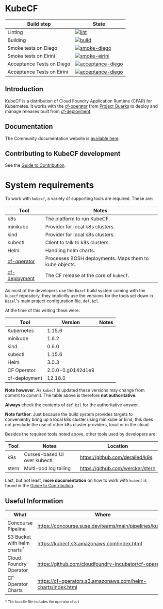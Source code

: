 # KubeCF

| Build step | State |
| ---     | ---   |
| Linting | [![lint](https://concourse.suse.dev/api/v1/teams/main/pipelines/kubecf/jobs/lint-master/badge)](https://concourse.suse.dev/teams/main/pipelines/kubecf/jobs/lint-master/) |
| Building | [![build](https://concourse.suse.dev/api/v1/teams/main/pipelines/kubecf/jobs/build-master/badge)](https://concourse.suse.dev/teams/main/pipelines/kubecf/jobs/build-master/) |
| Smoke tests on Diego | [![smoke-diego](https://concourse.suse.dev/api/v1/teams/main/pipelines/kubecf/jobs/smoke-tests-diego-master/badge)](https://concourse.suse.dev/teams/main/pipelines/kubecf/jobs/smoke-tests-diego-master/) |
| Smoke tests on Eirini | [![smoke-eirini](https://concourse.suse.dev/api/v1/teams/main/pipelines/kubecf/jobs/smoke-tests-eirini-master/badge)](https://concourse.suse.dev/teams/main/pipelines/kubecf/jobs/smoke-tests-eirini-master/) |
| Acceptance Tests on Diego | [![acceptance-diego](https://concourse.suse.dev/api/v1/teams/main/pipelines/kubecf/jobs/cf-acceptance-tests-diego-master/badge)](https://concourse.suse.dev/teams/main/pipelines/kubecf/jobs/cf-acceptance-tests-diego-master/) |
| Acceptance Tests on Eirini | [![acceptance-diego](https://concourse.suse.dev/api/v1/teams/main/pipelines/kubecf/jobs/cf-acceptance-tests-eirini-master/badge)](https://concourse.suse.dev/teams/main/pipelines/kubecf/jobs/cf-acceptance-tests-eirini-master/) |

## Introduction

KubeCF is a distribution of Cloud Foundry Application Runtime (CFAR) for Kubernetes. 
It works with the [cf-operator] from [Project Quarks] to deploy and manage releases built from [cf-deployment].

[cf-operator]:   https://github.com/cloudfoundry-incubator/cf-operator/
[Project Quarks]:           https://www.cloudfoundry.org/project-quarks/
[cf-deployment]: https://github.com/cloudfoundry/cf-deployment/
[Docs]:                     https://kubecf.suse.dev/

## Documentation

The Community documentation website is [available here](https://kubecf.suse.dev/).

## Contributing to KubeCF development

See the [Guide to Contribution](doc/Contribute.md).

# System requirements

To work with `kubecf`, a variety of supporting tools are required.
These are:

| Tool          | Notes                                                  |
|---            |---                                                     |
|k8s            | The platform to run KubeCF.                            |
|minikube       | Provider for local k8s clusters.                       |
|kind           | Provider for local k8s clusters.                       |
|kubectl        | Client to talk to k8s clusters.                        |
|Helm           | Handling helm charts.                                  |
|[cf-operator]  | Processes BOSH deployments. Maps them to kube objects. |
|[cf-deployment]| The CF release at the core of `kubecf`.                |

As most of the developers use the `Bazel` build system coming with the
`kubecf` repository, they implicitly use the versions for the tools
set down in `Bazel`'s main project configuration file, `def.bzl`.

At the time of this writing these were:

| Tool         | Version           | Notes                              |
|---           |---                |---                                 |
|Kubernetes    | 1.15.6            |                                    |
|minikube      | 1.6.2             |                                    |
|kind          | 0.6.0             |                                    |
|kubectl       | 1.15.6            |                                    |
|Helm          | 3.0.3             |                                    |
|CF Operator   | 2.0.0-0.g0142d1e9 |                                    |
|cf-deployment | 12.18.0           |                                    |

__Note however__: As `kubecf` is updated these versions may change
from commit to commit.  The table above is therefore
__not authoritative__.

__Always__ check the contents of `def.bzl` for the authoritative
answer.

__Note further__: Just because the build system provides targets to
conveniently bring up a local k8s cluster using minikube or kind, this
does not preclude the use of other k8s cluster providers, local or in
the cloud.

Besides the required tools noted above, other tools used by developers
are:

| Tool  | Notes                         | Location                         |
|---    |---                            |---                               |
|k9s    | Curses-based UI over kubectl  | https://github.com/derailed/k9s  |
|stern  | Multi-pod log tailing         | https://github.com/wercker/stern |

Last, but not least, __more documentation__ on how to work with
`kubecf` is found in the [Guide to Contribution](doc/Contribute.md).

## Useful Information

| What                                   | Where                                                        |
| -------------------------------------- | ------------------------------------------------------------ |
| Concourse Pipeline                     | https://concourse.suse.dev/teams/main/pipelines/kubecf       |
| S3 Bucket with helm charts<sup>*</sup> | https://kubecf.s3.amazonaws.com/index.html                   |
| Cloud Foundry Operator                 | https://github.com/cloudfoundry-incubator/cf-operator/       |
| CF Operator Charts                     | https://cf-operators.s3.amazonaws.com/helm-charts/index.html |

<sub>* The bundle file includes the operator chart</sub>
